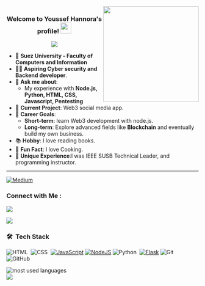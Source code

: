 
<img width="250" align="right" src="https://c.tenor.com/_DOBjnGspYAAAAAM/code-coding.gif">

<h3 align="center">
  Welcome to Youssef Hannora's profile!
  <img src="https://media.giphy.com/media/hvRJCLFzcasrR4ia7z/giphy.gif" width="28">
</h3>

<!-- Typing SVG by DenverCoder1 - https://github.com/DenverCoder1/readme-typing-svg -->
<p align="center">
  <a href="https://github.com/DenverCoder1/readme-typing-svg"><img src="https://readme-typing-svg.herokuapp.com/?lines=learning%20Frontend%20web%20development;Always%20learning%20new%20things&font=Fira%20Code&center=true&width=440&height=45&color=f75c7e&vCenter=true&size=22"></a>
</p> 



- 🏢 **Suez University - Faculty of Computers and Information**
- 👨‍💻 **Aspiring Cyber security and Backend developer**.
- 💬 **Ask me about**:
  - My experience with **Node.js, Python, HTML, CSS, Javascript, Pentesting**
- 🌟 **Current Project**: Web3 social media app.
- 🎯 **Career Goals**:
  - **Short-term**: learn Web3 development with node.js.
  - **Long-term**: Explore advanced fields like **Blockchain** and eventually build my own business.
- 📚 **Hobby**: I love reading books.
- 🍵 **Fun Fact**: I love Cooking.
- 🌟 **Unique Experience**:I was IEEE SUSB Technical Leader, and programming instructor.

---
<a src="https://medium.com/@hannorayousef">[![Medium](https://img.shields.io/badge/Medium-%23000000.svg?logo=medium&logoColor=white)](#)
</a>

### Connect with Me :

<a href="https://www.linkedin.com/in/yousef-hannora/" target="_blank">
<img src="https://img.shields.io/badge/-Yousef%20Hannora-0077B5?style=for-the-badge&logo=LinkedIn&logoColor=white"/>
</a>

<a href="https://wa.me/+201156376500" target="_blank"><img src="https://img.shields.io/badge/-Yousef%20Hannora-25D366?style=for-the-badge&logo=Whatsapp&logoColor=white"/></a>


### 🛠 &nbsp;Tech Stack
![HTML](https://img.shields.io/badge/-HTML-05122A?style=flat&logo=HTML5)&nbsp;
![CSS](https://img.shields.io/badge/-CSS-05122A?style=flat&logo=CSS3&logoColor=1572B6)&nbsp;
[![JavaScript](https://img.shields.io/badge/JavaScript-F7DF1E?logo=javascript&logoColor=000)](#)
[![NodeJS](https://img.shields.io/badge/Node.js-6DA55F?logo=node.js&logoColor=white)](#)
![Python](https://img.shields.io/badge/-Python%20-05122A?style=flat&logo=python)&nbsp;
[![Flask](https://img.shields.io/badge/Flask-000?logo=flask&logoColor=fff)](#)
![Git](https://img.shields.io/badge/-Git-05122A?style=flat&logo=git)&nbsp;
![GitHub](https://img.shields.io/badge/-GitHub-05122A?style=flat&logo=github)&nbsp;



<img align="left" src="https://github-readme-stats.vercel.app/api/top-langs?username=yousef-A-hannora&show_icons=true&locale=en&layout=compact&theme=radical" alt="most used languages" />
<br>
<a href="https://komarev.com/ghpvc/?username=yousef-A-hannora&style=for-the-badge">
    <img src="https://komarev.com/ghpvc/?username=yousef-A-hannora&style=for-the-badge">
</a> 

